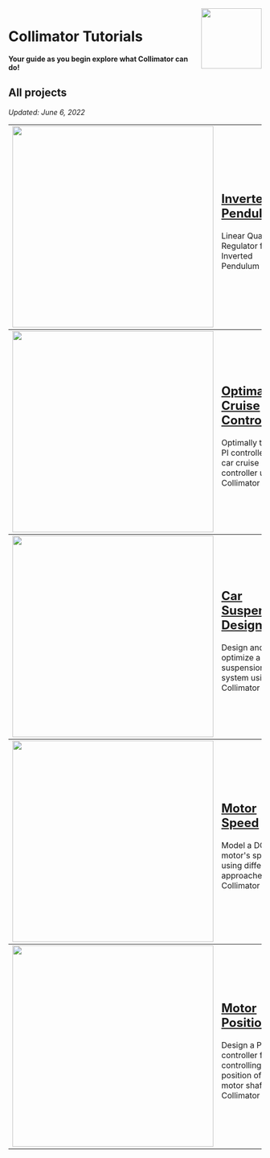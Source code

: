 <img align="right" src="https://user-images.githubusercontent.com/44644848/171723195-8d12ba78-cb32-429e-96c4-b9e99ca92eec.svg" width="120">

# Collimator Tutorials

**Your guide as you begin explore what Collimator can do!**

## All projects
*Updated: June 6, 2022*

<table>
<tbody>
<td><img src="https://user-images.githubusercontent.com/44644848/172447006-72ce2635-c465-440f-bbc1-aaba484331d3.jpg"  width=400 /></td>
<td><p><h2><a href="https://github.com/collimator-ai/examples/tree/main/inverted-pendulum">Inverted Pendulum</a></h2></p>
<p> Linear Quadratic Regulator for an Inverted Pendulum System</p>
</td>
</tbody>

<tbody>
<td><img src="https://user-images.githubusercontent.com/44644848/171924288-b91aefdb-55aa-49b7-93d6-4e0d7cfb503f.jpg"  width=400 /></td>
<td><p><h2><a href="https://github.com/collimator-ai/examples/blob/main/tutorials/cruise-control/cruise-control.md">Optimal Cruise Control</a></h2></p>
<p> Optimally tune a PI controller for a car cruise controller using Collimator</p>
</td>
</tbody>

<tbody>
<td><img src="https://user-images.githubusercontent.com/44644848/171918909-ca34ceca-8d40-4293-ab00-270818c6a868.jpg"  width=400 /></td>
<td><p><h2><a href="https://github.com/collimator-ai/examples/blob/main/tutorials/car-suspension/car-suspension.md">Car Suspension Design</a></h2></p>
<p>Design and optimize a car's suspension system using Collimator</p>
</tbody>

<tbody>
<td><img src="https://user-images.githubusercontent.com/44644848/171918981-6f80450d-fcca-4585-8f29-709e77c5530e.jpg"  width=400 /></td>
<td><p><h2><a href="https://github.com/collimator-ai/examples/blob/main/tutorials/motor-speed/motor-speed.md">Motor Speed </a></h2></p>
<p>Model a DC motor's speed using different approaches in Collimator</p>
</tbody>

<tbody>
<td><img src="https://user-images.githubusercontent.com/44644848/171918981-6f80450d-fcca-4585-8f29-709e77c5530e.jpg"  width=400 /></td>
<td><p><h2><a href="https://github.com/collimator-ai/examples/blob/main/tutorials/motor-position/motor-position.md">Motor Position</a></h2></p>
<p>Design a PID controller for controlling the position of a DC motor shaft in Collimator</p>
</tbody>


</table>

